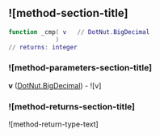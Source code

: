 ## ![method-section-title]


```lua
function _cmp( v   // DotNut.BigDecimal
             )
// returns: integer
```


### ![method-parameters-section-title]

**v** ([DotNut.BigDecimal](../../DotNut/BigDecimal.md)) - ![v]

### ![method-returns-section-title]

![method-return-type-text]

